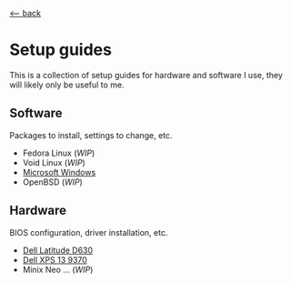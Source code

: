 <title>Setup guides</title>

[\<-- back](..)

# Setup guides

This is a collection of setup guides for hardware and software I use, they will
likely only be useful to me.

## Software

Packages to install, settings to change, etc.

- Fedora Linux (_WIP_)
- Void Linux (_WIP_)
- [Microsoft Windows](software/windows)
- OpenBSD (_WIP_)

## Hardware

BIOS configuration, driver installation, etc.

- [Dell Latitude D630](hardware/dell-lat-d630)
- [Dell XPS 13 9370](hardware/dell-xps-9370)
- Minix Neo ... (_WIP_)

